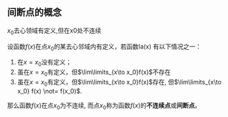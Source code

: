 ## 间断点的概念

$x_0$去心领域有定义,但在x0处不连续

设函数$f(x)$在点$x_0$的某去心邻域内有定义，若函数Ia(x) 有以下情况之一：

1. 在$x=x_0$没有定义；
2. 虽在$x=x_0$有定义，但$\lim\limits_{x\to x_0}f(x)$不存在
3. 虽在$x=x_0$有定义，但$\lim\limits_{x\to x_0}f(x)$存在, 但$\lim\limits_{x\to x_0} f(x) \not= f(x_0)$.

那么函数$f(x)$在点$x_0$为不连续, 而点$x_0$称为函数$f(x)$的**不连续点**或**间断点**。
